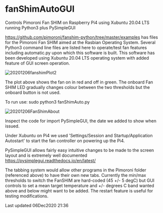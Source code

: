 # fanShimAutoGUI
Controls Pimoroni Fan SHIM on Raspberry Pi4 using Xubuntu 20.04 LTS running Python3 plus PySimpleGUI 

https://github.com/pimoroni/fanshim-python/tree/master/examples has files for the Pimoroni Fan SHIM aimed at the Rasbian Operating System. Several Python3 command line files are listed here to operate/test fan features including automatic.py upon which this software is built. This software has been developed using Xubuntu 20.04 LTS operating system with added feature of GUI screen operation.

![20201206fanshimPlot2](https://user-images.githubusercontent.com/7591528/101292977-b4dad200-380a-11eb-9e65-59b42987db82.png)

The plot above shows the fan on in red and off in green. The onboard Fan SHIM LED gradually changes colour between the two thresholds but the onboard button is not used.

To run use: sudo python3 fanShimAuto.py

![20201206FanShimAbout](https://user-images.githubusercontent.com/7591528/101292849-e606d280-3809-11eb-8ccf-ffa9b841d099.png)

Inspect the code for import PySimpleGUI, the date we added to show when issued.

Under Xubuntu on Pi4 we used 'Settings/Session and Startup/Application Autostart' to start the fan controller on powering up the Pi4.

PySimpleGUI allows fairly easy intuitive changes to be made to the screen layout and is extremely well documented https://pysimplegui.readthedocs.io/en/latest/

The tabbing system would allow other programs in the Pimoroni folder (referenced above) to have their own new tabs. Currently the min/max thresholds to switch the FanSHIM are hard-coded (45 +/- 5 degC) but GUI controls to set a mean target temperature and +/- degrees C band wanted above and below might want to be added. The restart feature is useful for testing modifications.

Last updated 06Dec2020 21:36
